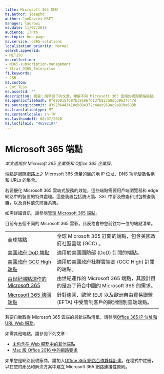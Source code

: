```yaml
---
title: Microsoft 365 端點
ms.author: josephd
author: JoeDavies-MSFT
manager: laurawi
ms.date: 11/07/2018
audience: ITPro
ms.topic: hub-page
ms.service: o365-solutions
localization_priority: Normal
search.appverid:
- MET150
ms.collection:
- M365-subscription-management
- Strat_O365_Enterprise
f1.keywords:
- CSH
ms.custom:
- Ent_TLGs
ms.assetid: ''
description: 摘要：請參閱下列文章，瞭解不同 Microsoft 365 雲端的網際網路端點。
ms.openlocfilehash: 8fe95915f687b38a86fd13fb823a0db39637c47d
ms.sourcegitcommit: 839236443410eb804372c4aae969ac9a82ba683b
ms.translationtype: MT
ms.contentlocale: zh-TW
ms.lasthandoff: 08/07/2020
ms.locfileid: "46592197"
---
```

# <a name="microsoft-365-endpoints"></a>Microsoft 365 端點

*本文適用於 Microsoft 365 企業版和 Office 365 企業版。*

端點是網際網路上之 Microsoft 365 流量的目的地 IP 位址、DNS 功能變數名稱和 URLs 的集合。 

若要優化 Microsoft 365 雲端式服務的效能，這些端點需要用戶端瀏覽器和 edge 網路中的裝置的特殊處理。這些裝置包括防火牆、SSL 中斷及檢查和封包檢查裝置，以及資料遺失防護系統。

如需詳細資訊，請參閱[管理 Microsoft 365 端點](managing-office-365-endpoints.md)。

目前有五個不同的 Microsoft 365 雲彩。此表格會帶您前往每一位的端點清單。

|||
|:-------|:-----|
| [全球端點](urls-and-ip-address-ranges.md) | 全球 Microsoft 365 訂閱的端點，包含美國政府社區雲端 (GCC) 。 |
| [美國政府 DoD 端點](office-365-u-s-government-dod-endpoints.md) | 適用於美國國防部 (DoD) 訂閱的端點。 |
| [美國政府 GCC High 端點](office-365-u-s-government-gcc-high-endpoints.md) | 適用於美國政府社群雲端高 (GCC High) 訂閱的端點。 |
| [由世紀端點運作的 Microsoft 365](urls-and-ip-address-ranges-21vianet.md) | 由世紀運作的 Microsoft 365 端點，其設計目的是為了符合中國的 Microsoft 365 的需求。 |
| [Microsoft 365 德國端點](office-365-germany-endpoints.md) | 針對德國、歐盟 (EU) 以及歐洲自由貿易聯盟 (EFTA) 中受管制客戶的歐洲個別雲端端點。 |
|||

若要自動取得 Microsoft 365 雲端的最新端點清單，請參閱[Office 365 IP 位址和 URL Web 服務](office-365-ip-web-service.md)。

如需其他端點，請參閱下列文章：

- [未包含在 Web 服務中的其他端點](additional-office365-ip-addresses-and-urls.md)
- [Mac 版 Office 2016 中的網路要求](network-requests-in-office-2016-for-mac.md)

如果您是網路設備廠商，請加入[Office 365 網路合作夥伴計畫](office-365-networking-partner-program.md)。在程式中註冊，以在您的產品和解決方案中建立 Microsoft 365 網路連接性原則。 
